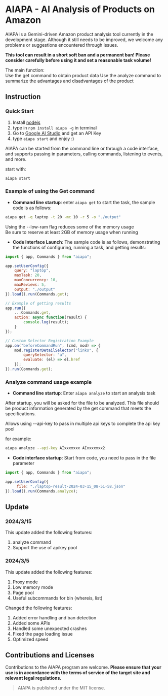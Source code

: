 # AIAPA - AI Analysis of Products on Amazon

AIAPA is a Gemini-driven Amazon product analysis tool currently in the development stage. Although it still needs to be improved, we welcome any problems or suggestions encountered through issues.

**This tool can result in a short soft ban and a permanent ban! Please consider carefully before using it and set a reasonable task volume!**

The main function:  
Use the get command to obtain product data
Use the analyze command to summarize the advantages and disadvantages of the product

## Instruction

### Quick Start

1. Install [nodejs](https://nodejs.org/en/download/)  
2. type in `npm install aiapa -g` in terminal  
3. Go to [Google AI Studio](https://makersuite.google.com/app/apikey) and get an API Key  
4. type `aiapa start` and enjoy :)  



AIAPA can be started from the command line or through a code interface, and supports passing in parameters, calling commands, listening to events, and more.

start with:  
```bash
aiapa start
```

### Example of using the Get command

- **Command line startup**: enter `aiapa get` to start the task, the sample code is as follows:

```sh
aiapa get -q laptop -t 20 -mc 10 -r 5 -o "./output"
```

Using the --low-ram flag reduces some of the memory usage  
Be sure to reserve at least 2GB of memory usage when running

- **Code Interface Launch**: The sample code is as follows, demonstrating the functions of configuring, running a task, and getting results:

```javascript
import { app, Commands } from "aiapa";

app.setUserConfig({
    query: "laptop",
    maxTask: 20,
    maxConcurrency: 10,
    maxReviews: 5,
    output: "./output"
}).load().run(Commands.get);

// Example of getting results
app.run({
    ...Commands.get,
    action: async function(result) {
        console.log(result);
    }
});

// Custom Selector Registration Example
app.on("beforeCommandRun", (cmd, mod) => {
    mod.registerDetailSelector("links", {
        querySelector: "a",
        evaluate: (el) => el.href
    });
}).run(Commands.get);
```

### Analyze command usage example

- **Command line startup**: Enter `aiapa analyze` to start an analysis task

After startup, you will be asked for the file to be analyzed. This file should be product information generated by the get command that meets the specifications.

Allows using --api-key to pass in multiple api keys to complete the api key pool

for example: 

```bash
aiapa analyze --api-key AIxxxxxxx AIxxxxxxx2
```

- **Code interface startup**: Start from code, you need to pass in the file parameter

```javascript
import { app, Commands } from "aiapa";

app.setUserConfig({
     file: "./laptop-result-2024-03-15_08-51-58.json"
}).load().run(Commands.analyze);
```

## Update

### 2024/3/15

This update added the following features:

1. analyze command
2. Support the use of apikey pool


### 2024/3/5

This update added the following features:

1. Proxy mode
2. Low memory mode
3. Page pool
4. Useful subcommands for bin (whereis, list)

Changed the following features:

1. Added error handling and ban detection
2. Added some APIs
3. Handled some unexpected crashes
4. Fixed the page loading issue
5. Optimized speed

## Contributions and Licenses

Contributions to the AIAPA program are welcome. **Please ensure that your use is in accordance with the terms of service of the target site and relevant legal regulations.**

> AIAPA is published under the MIT license.
